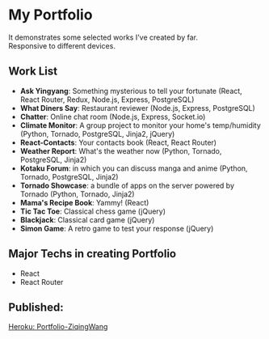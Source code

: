 # My Portfolio

It demonstrates some selected works I've created by far.  
Responsive to different devices.

## Work List
- **Ask Yingyang**: Something mysterious to tell your fortunate (React, React Router, Redux, Node.js, Express, PostgreSQL)
- **What Diners Say**: Restaurant reviewer (Node.js, Express, PostgreSQL)
- **Chatter**: Online chat room (Node.js, Express, Socket.io)
- **Climate Monitor**: A group project to monitor your home's temp/humidity (Python, Tornado, PostgreSQL, Jinja2, jQuery)
- **React-Contacts**: Your contacts book (React, React Router)
- **Weather Report**: What's the weather now (Python, Tornado, PostgreSQL, Jinja2)
- **Kotaku Forum**: in which you can discuss manga and anime (Python, Tornado, PostgreSQL, Jinja2)
- **Tornado Showcase**: a bundle of apps on the server powered by Tornado (Python, Tornado, Jinja2)
- **Mama's Recipe Book**: Yammy! (React)
- **Tic Tac Toe**: Classical chess game (jQuery)
- **Blackjack**: Classical card game (jQuery)
- **Simon Game**: A retro game to test your response (jQuery)
## Major Techs in creating Portfolio
- React
- React Router

## Published:
[Heroku: Portfolio-ZiqingWang](http://portfolio.ziqingwang.com/)
